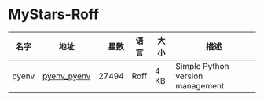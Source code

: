 # MyStars-Roff
|名字 |                      地址                       |星数 |语言|大小|              描述              |
|-----|-------------------------------------------------|----:|----|----|--------------------------------|
|pyenv|[pyenv_pyenv](https://github.com/pyenv/pyenv.git)|27494|Roff|4 KB|Simple Python version management|
